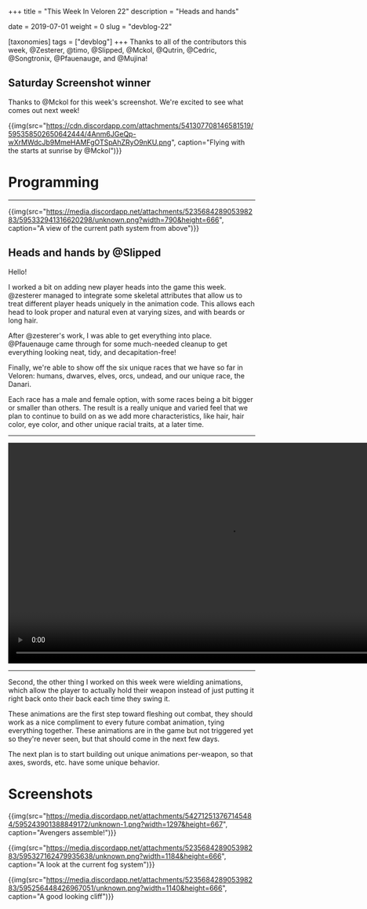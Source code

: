 +++
title = "This Week In Veloren 22"
description = "Heads and hands"

date = 2019-07-01
weight = 0
slug = "devblog-22"

[taxonomies]
tags = ["devblog"]
+++
Thanks to all of the contributors this week, @Zesterer, @timo, @Slipped, @Mckol, @Qutrin, @Cedric, @Songtronix, @Pfauenauge, and @Mujina!

## Saturday Screenshot winner

Thanks to @Mckol for this week's screenshot. We're excited to see what comes out next week!

{{img(src="https://cdn.discordapp.com/attachments/541307708146581519/595358502650642444/4Anm6JGeQp-wXrMWdcJb9MmeHAMFgOTSpAhZRyO9nKU.png", caption="Flying with the starts at sunrise by @Mckol")}}

# Programming

<hr>

{{img(src="https://media.discordapp.net/attachments/523568428905398283/595332941316620298/unknown.png?width=790&height=666", caption="A view of the current path system from above")}}

## Heads and hands by @Slipped

Hello! 

I worked a bit on adding new player heads into the game this week. @zesterer managed to integrate some skeletal attributes that allow us to treat different player heads uniquely in the animation code. This allows each head to look proper and natural even at varying sizes, and with beards or long hair.

After @zesterer's work, I was able to get everything into place. @Pfauenauge came through for some much-needed cleanup to get everything looking neat, tidy, and decapitation-free!

Finally, we're able to show off the six unique races that we have so far in Veloren: humans, dwarves, elves, orcs, undead, and our unique race, the Danari. 

Each race has a male and female option, with some races being a bit bigger or smaller than others. The result is a really unique and varied feel that we plan to continue to build on as we add more characteristics, like hair, hair color, eye color, and other unique racial traits, at a later time.

<hr>

<video width=900 controls>
  <source src="https://cdn.discordapp.com/attachments/542712513767145484/595243334864338954/Veloren_2019-06-29_16-45-48_Trim-1.mp4" type="video/mp4">
Your browser does not support the video tag.
</video>

<hr>

Second, the other thing I worked on this week were wielding animations, which allow the player to actually hold their weapon instead of just putting it right back onto their back each time they swing it.

These animations are the first step toward fleshing out combat, they should work as a nice compliment to every future combat animation, tying everything together. These animations are in the game but not triggered yet so they're never seen, but that should come in the next few days.

The next plan is to start building out unique animations per-weapon, so that axes, swords, etc. have some unique behavior.

# Screenshots

{{img(src="https://media.discordapp.net/attachments/542712513767145484/595243901388849172/unknown-1.png?width=1297&height=667", caption="Avengers assemble!")}}

{{img(src="https://media.discordapp.net/attachments/523568428905398283/595327162479935638/unknown.png?width=1184&height=666", caption="A look at the current fog system")}}

{{img(src="https://media.discordapp.net/attachments/523568428905398283/595256448426967051/unknown.png?width=1140&height=666", caption="A good looking cliff")}}
